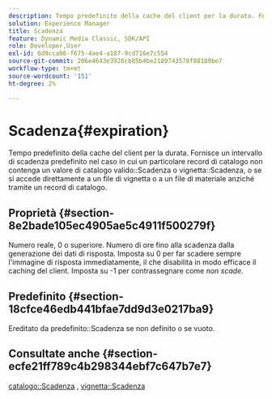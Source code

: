 ```yaml
---
description: Tempo predefinito della cache del client per la durata. Fornisce un intervallo di scadenza predefinito nel caso in cui un particolare record di catalogo non contenga un valore di scadenza del catalogo o della vignetta valido, oppure se l'accesso diretto a un file di vignetta o a un file di materiale non avviene tramite un record di catalogo.
solution: Experience Manager
title: Scadenza
feature: Dynamic Media Classic, SDK/API
role: Developer,User
exl-id: 6d9cca06-f675-4ae4-a187-9cd716e7c554
source-git-commit: 206e4643e3926cb85b4be2189743578f88180be7
workflow-type: tm+mt
source-wordcount: '151'
ht-degree: 2%

---
```


# Scadenza{#expiration}

Tempo predefinito della cache del client per la durata. Fornisce un intervallo di scadenza predefinito nel caso in cui un particolare record di catalogo non contenga un valore di catalogo valido::Scadenza o vignetta::Scadenza, o se si accede direttamente a un file di vignetta o a un file di materiale anziché tramite un record di catalogo.

## Proprietà {#section-8e2bade105ec4905ae5c4911f500279f}

Numero reale, 0 o superiore. Numero di ore fino alla scadenza dalla generazione dei dati di risposta. Imposta su 0 per far scadere sempre l&#39;immagine di risposta immediatamente, il che disabilita in modo efficace il caching del client. Imposta su -1 per contrassegnare come *non scade*.

## Predefinito {#section-18cfce46edb441bfae7dd9d3e0217ba9}

Ereditato da predefinito::Scadenza se non definito o se vuoto.

## Consultate anche {#section-ecfe21ff789c4b298344ebf7c647b7e7}

[catalogo::Scadenza](../../../../../ir-api/material-cat/image-rendering-api-ref/c-ir-material-catalog/c-ir-material-data-reference/r-ir-expiration-dataref.md#reference-5e93943abff54c93bf85aae3b911a3ce) ,  [vignetta::Scadenza](../../../../../ir-api/material-cat/image-rendering-api-ref/c-ir-material-catalog/c-ir-vignette-map-reference/r-ir-expiration-vignette.md#reference-df80829da93e4c0ab3f97a1792d9c74c)
